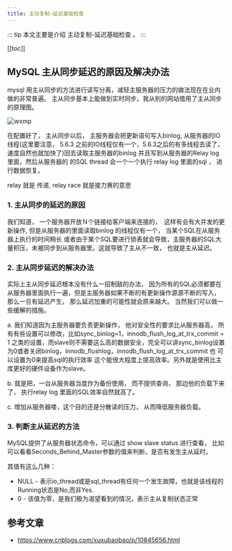 ```yaml
---
title: 主动复制-延迟基础检查
---
```


::: tip
本文主要是介绍 主动复制-延迟基础检查 。
:::

[[toc]]

## MySQL 主从同步延迟的原因及解决办法

mysql 用主从同步的方法进行读写分离，减轻主服务器的压力的做法现在在业内做的非常普遍。 主从同步基本上能做到实时同步。我从别的网站借用了主从同步的原理图。

<img class= "zoom-custom-imgs" :src="$withBase('/assets/img/mysqlop/replication/delaybasic-1.png')" alt="wxmp">

 

 

在配置好了， 主从同步以后， 主服务器会把更新语句写入binlog, 从服务器的IO 线程(这里要注意， 5.6.3 之前的IO线程仅有一个，5.6.3之后的有多线程去读了，速度自然也就加快了)回去读取主服务器的binlog 并且写到从服务器的Relay log 里面，然后从服务器的 的SQL thread 会一个一个执行 relay log 里面的sql ， 进行数据恢复。

 

relay 就是 传递, relay race 就是接力赛的意思

 

### 1. 主从同步的延迟的原因

我们知道， 一个服务器开放Ｎ个链接给客户端来连接的，　这样有会有大并发的更新操作, 但是从服务器的里面读取binlog 的线程仅有一个， 当某个SQL在从服务器上执行的时间稍长 或者由于某个SQL要进行锁表就会导致，主服务器的SQL大量积压，未被同步到从服务器里。这就导致了主从不一致， 也就是主从延迟。

 

### 2. 主从同步延迟的解决办法

实际上主从同步延迟根本没有什么一招制敌的办法， 因为所有的SQL必须都要在从服务器里面执行一遍，但是主服务器如果不断的有更新操作源源不断的写入， 那么一旦有延迟产生， 那么延迟加重的可能性就会原来越大。 当然我们可以做一些缓解的措施。

a. 我们知道因为主服务器要负责更新操作， 他对安全性的要求比从服务器高， 所有有些设置可以修改，比如sync_binlog=1，innodb_flush_log_at_trx_commit = 1 之类的设置，而slave则不需要这么高的数据安全，完全可以讲sync_binlog设置为0或者关闭binlog，innodb_flushlog，innodb_flush_log_at_trx_commit 也 可以设置为0来提高sql的执行效率 这个能很大程度上提高效率。另外就是使用比主库更好的硬件设备作为slave。

b. 就是把，一台从服务器当度作为备份使用， 而不提供查询， 那边他的负载下来了， 执行relay log 里面的SQL效率自然就高了。

c. 增加从服务器喽，这个目的还是分散读的压力， 从而降低服务器负载。

 

### 3. 判断主从延迟的方法

MySQL提供了从服务器状态命令，可以通过 show slave status 进行查看， 比如可以看看Seconds_Behind_Master参数的值来判断，是否有发生主从延时。

其值有这么几种：

- NULL - 表示io_thread或是sql_thread有任何一个发生故障，也就是该线程的Running状态是No,而非Yes.
- 0 - 该值为零，是我们极为渴望看到的情况，表示主从复制状态正常

## 参考文章
* https://www.cnblogs.com/xuxubaobao/p/10845656.html